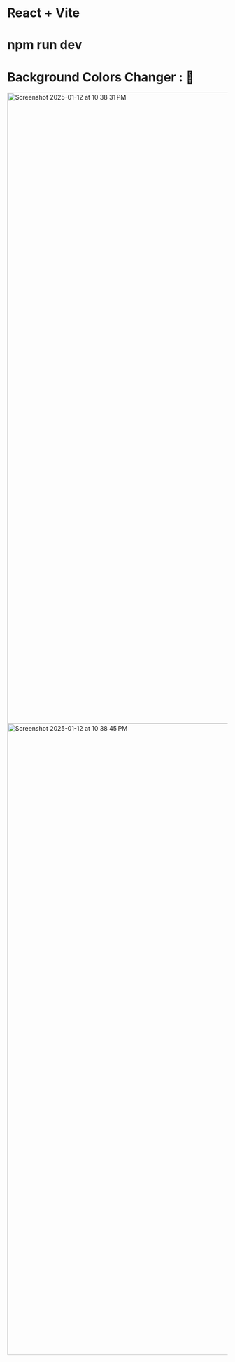 # React + Vite

# npm run dev 

# Background Colors Changer :  🌈
 
<img width="1440" alt="Screenshot 2025-01-12 at 10 38 31 PM" src="https://github.com/user-attachments/assets/aa718e86-4d1d-4971-9863-3308b9d0c771" />


<img width="1440" alt="Screenshot 2025-01-12 at 10 38 45 PM" src="https://github.com/user-attachments/assets/3ab9132b-8e97-4fd2-a380-bad80976cc74" />
